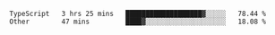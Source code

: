 <!--START_SECTION:waka-->

```text
TypeScript   3 hrs 25 mins   ███████████████████▓░░░░░   78.44 %
Other        47 mins         ████▓░░░░░░░░░░░░░░░░░░░░   18.08 %
```

<!--END_SECTION:waka-->
